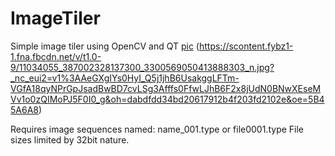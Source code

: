 # ImageTiler
Simple image tiler using OpenCV and QT
[pic] (https://scontent.fybz1-1.fna.fbcdn.net/v/t1.0-9/11034055_387002328137300_3300569050413888303_n.jpg?_nc_eui2=v1%3AAeGXgIYs0HyI_Q5j1jhB6UsakggLFTm-VGfA18qyNPrGpJsadBwBD7cvLSg3Afffs0FfwLJhB6F2x8jUdN0BNwXEseMVv1o0zQIMoPJ5F0I0_g&oh=dabdfdd34bd20617912b4f203fd2102e&oe=5B45A6A8)

Requires image sequences named: name_001.type or file0001.type
File sizes limited by 32bit nature.

[pic]: https://scontent.fybz1-1.fna.fbcdn.net/v/t1.0-9/11034055_387002328137300_3300569050413888303_n.jpg?_nc_eui2=v1%3AAeGXgIYs0HyI_Q5j1jhB6UsakggLFTm-VGfA18qyNPrGpJsadBwBD7cvLSg3Afffs0FfwLJhB6F2x8jUdN0BNwXEseMVv1o0zQIMoPJ5F0I0_g&oh=dabdfdd34bd20617912b4f203fd2102e&oe=5B45A6A8
